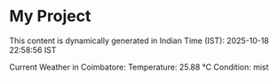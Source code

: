 # My Project

This content is dynamically generated in Indian Time (IST): 2025-10-18 22:58:56 IST


Current Weather in Coimbatore:
Temperature: 25.88 °C
Condition: mist
